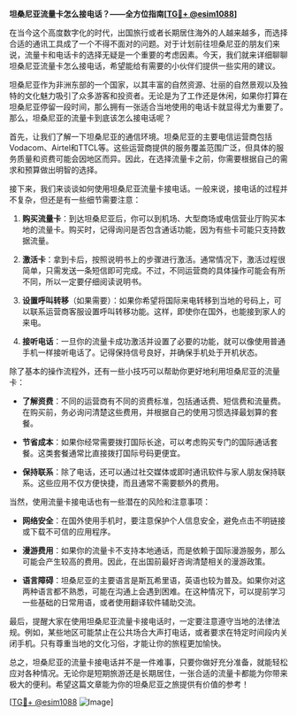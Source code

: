 **坦桑尼亚流量卡怎么接电话？——全方位指南[[TG💪+ @esim1088](https://t.me/s/esim1088)]**

在当今这个高度数字化的时代，出国旅行或者长期居住海外的人越来越多，而选择合适的通讯工具成了一个不得不面对的问题。对于计划前往坦桑尼亚的朋友们来说，流量卡和电话卡的选择无疑是一个重要的考虑因素。今天，我们就来详细聊聊坦桑尼亚流量卡怎么接电话，希望能给有需要的小伙伴们提供一些实用的建议。

坦桑尼亚作为非洲东部的一个国家，以其丰富的自然资源、壮丽的自然景观以及独特的文化魅力吸引了众多游客和投资者。无论是为了工作还是休闲，如果你打算在坦桑尼亚停留一段时间，那么拥有一张适合当地使用的电话卡就显得尤为重要了。那么，坦桑尼亚的流量卡到底该怎么接电话呢？

首先，让我们了解一下坦桑尼亚的通信环境。坦桑尼亚的主要电信运营商包括Vodacom、Airtel和TTCL等。这些运营商提供的服务覆盖范围广泛，但具体的服务质量和资费可能会因地区而异。因此，在选择流量卡之前，你需要根据自己的需求和预算做出明智的选择。

接下来，我们来谈谈如何使用坦桑尼亚流量卡接电话。一般来说，接电话的过程并不复杂，但还是有一些细节需要注意：

1. **购买流量卡**：到达坦桑尼亚后，你可以到机场、大型商场或电信营业厅购买本地的流量卡。购买时，记得询问是否包含通话功能，因为有些卡可能只支持数据流量。

2. **激活卡**：拿到卡后，按照说明书上的步骤进行激活。通常情况下，激活过程很简单，只需发送一条短信即可完成。不过，不同运营商的具体操作可能会有所不同，所以一定要仔细阅读说明书。

3. **设置呼叫转移**（如果需要）：如果你希望将国际来电转移到当地的号码上，可以联系运营商客服设置呼叫转移功能。这样，即使你在国外，也能接到家人的来电。

4. **接听电话**：一旦你的流量卡成功激活并设置了必要的功能，就可以像使用普通手机一样接听电话了。记得保持信号良好，并确保手机处于开机状态。

除了基本的操作流程外，还有一些小技巧可以帮助你更好地利用坦桑尼亚的流量卡：

- **了解资费**：不同的运营商有不同的资费标准，包括通话费、短信费和流量费。在购买前，务必询问清楚这些费用，并根据自己的使用习惯选择最划算的套餐。
  
- **节省成本**：如果你经常需要拨打国际长途，可以考虑购买专门的国际通话套餐。这类套餐通常比直接拨打国际号码更便宜。

- **保持联系**：除了电话，还可以通过社交媒体或即时通讯软件与家人朋友保持联系。这些应用不仅方便快捷，而且通常不需要额外的费用。

当然，使用流量卡接电话也有一些潜在的风险和注意事项：

- **网络安全**：在国外使用手机时，要注意保护个人信息安全，避免点击不明链接或下载不可信的应用程序。

- **漫游费用**：如果你的流量卡不支持本地通话，而是依赖于国际漫游服务，那么可能会产生较高的费用。因此，在出国前最好咨询清楚相关的漫游政策。

- **语言障碍**：坦桑尼亚的主要语言是斯瓦希里语，英语也较为普及。如果你对这两种语言都不熟悉，可能在沟通上会遇到困难。在这种情况下，可以提前学习一些基础的日常用语，或者使用翻译软件辅助交流。

最后，提醒大家在使用坦桑尼亚流量卡接电话时，一定要注意遵守当地的法律法规。例如，某些地区可能禁止在公共场合大声打电话，或者要求在特定时间段内关闭手机。只有尊重当地的文化习俗，才能让你的旅程更加愉快。

总之，坦桑尼亚的流量卡接电话并不是一件难事，只要你做好充分准备，就能轻松应对各种情况。无论你是短期旅游还是长期居住，一张合适的流量卡都能为你带来极大的便利。希望这篇文章能为你的坦桑尼亚之旅提供有价值的参考！

[[TG💪+ @esim1088](https://t.me/s/esim1088) ![Image](https://i.postimg.cc/4NQfJmqS/Snipaste-2025-05-13-00-14-12.png)]